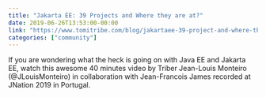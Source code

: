 ```yaml
---
title: "Jakarta EE: 39 Projects and Where they are at?"
date: 2019-06-26T13:53:00-00:00
link: "https://www.tomitribe.com/blog/jakartaee-39-project-and-where-they-are-at"
categories: ["community"]
---
```


If you are wondering what the heck is going on with Java EE and Jakarta EE, watch this awesome 40 minutes video by Triber Jean-Louis Monteiro (@JLouisMonteiro) in collaboration with Jean-Francois James recorded at JNation 2019 in Portugal.
